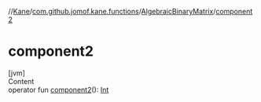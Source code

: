 //[Kane](../../index.md)/[com.github.jomof.kane.functions](../index.md)/[AlgebraicBinaryMatrix](index.md)/[component2](component2.md)



# component2  
[jvm]  
Content  
operator fun [component2](component2.md)(): [Int](https://kotlinlang.org/api/latest/jvm/stdlib/kotlin/-int/index.html)  



